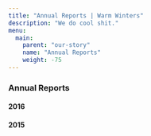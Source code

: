 ```yaml
---
title: "Annual Reports | Warm Winters"
description: "We do cool shit."
menu:
  main:
    parent: "our-story"
    name: "Annual Reports"
    weight: -75
---
```


<h3>Annual Reports</h3>

<h4>2016</h4>

<div class="issuuembed-container">
  <div class="issuuembed" data-configid="25219709/51601542"></div>
</div>

<h4>2015</h4>

<div class="issuuembed-container">
  <div class="issuuembed" data-configid="25219709/36241468"></div>
</div>
